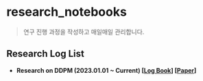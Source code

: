 # research_notebooks



> 연구 진행 과정을 작성하고 매일매일 관리합니다. 



## Research Log List

- **Research on DDPM (2023.01.01 ~ Current) [[Log Book](./ddpm_c/log.md)] [[Paper](https://openreview.net/forum?id=v2zmoxBtjv&referrer=%5BAuthor%20Console%5D(%2Fgroup%3Fid%3DNeurIPS.cc%2F2023%2FConference%2FAuthors%23your-submissions))]**

